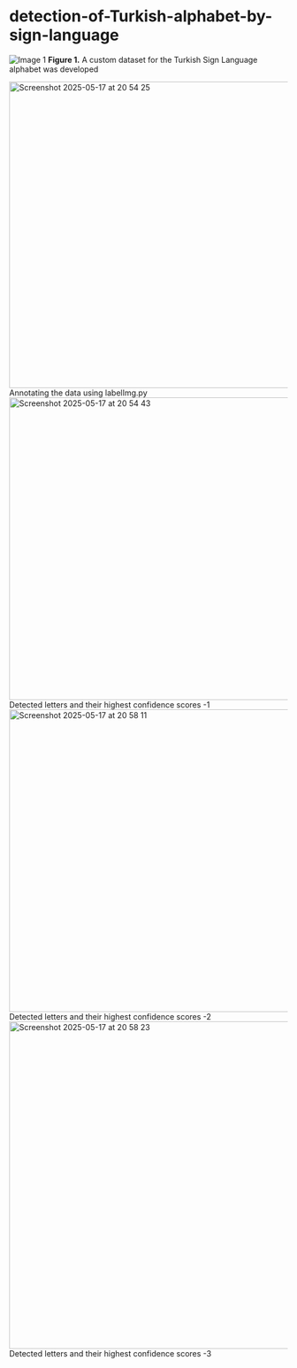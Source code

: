 # detection-of-Turkish-alphabet-by-sign-language

![Image 1](<img width="595" alt="Screenshot 2025-05-17 at 20 54 08" src="https://github.com/user-attachments/assets/7da99c29-8bd0-4497-a504-226a7c93cb95"/>)
**Figure 1.** A custom dataset for the Turkish Sign Language alphabet was developed



<img width="553" alt="Screenshot 2025-05-17 at 20 54 25" src="https://github.com/user-attachments/assets/3b7427ea-3337-4826-bcd5-0a23dba6967f" />
Annotating the data using labelImg.py



<img width="546" alt="Screenshot 2025-05-17 at 20 54 43" src="https://github.com/user-attachments/assets/bc16a6d0-5086-433b-a30f-643f80e7072b" />
Detected letters and their highest confidence scores -1



<img width="546" alt="Screenshot 2025-05-17 at 20 58 11" src="https://github.com/user-attachments/assets/ee62e8b3-062e-4c7b-88ab-d0729d0f236f" />
Detected letters and their highest confidence scores -2



<img width="591" alt="Screenshot 2025-05-17 at 20 58 23" src="https://github.com/user-attachments/assets/ed705595-1415-457e-956b-c88f684fb108" />
Detected letters and their highest confidence scores -3

